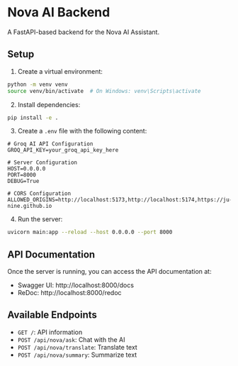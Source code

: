 # Nova AI Backend

A FastAPI-based backend for the Nova AI Assistant.

## Setup

1. Create a virtual environment:
```bash
python -m venv venv
source venv/bin/activate  # On Windows: venv\Scripts\activate
```

2. Install dependencies:
```bash
pip install -e .
```

3. Create a `.env` file with the following content:
```env
# Groq AI API Configuration
GROQ_API_KEY=your_groq_api_key_here

# Server Configuration
HOST=0.0.0.0
PORT=8000
DEBUG=True

# CORS Configuration
ALLOWED_ORIGINS=http://localhost:5173,http://localhost:5174,https://ju-nine.github.io
```

4. Run the server:
```bash
uvicorn main:app --reload --host 0.0.0.0 --port 8000
```

## API Documentation

Once the server is running, you can access the API documentation at:
- Swagger UI: http://localhost:8000/docs
- ReDoc: http://localhost:8000/redoc

## Available Endpoints

- `GET /`: API information
- `POST /api/nova/ask`: Chat with the AI
- `POST /api/nova/translate`: Translate text
- `POST /api/nova/summary`: Summarize text
